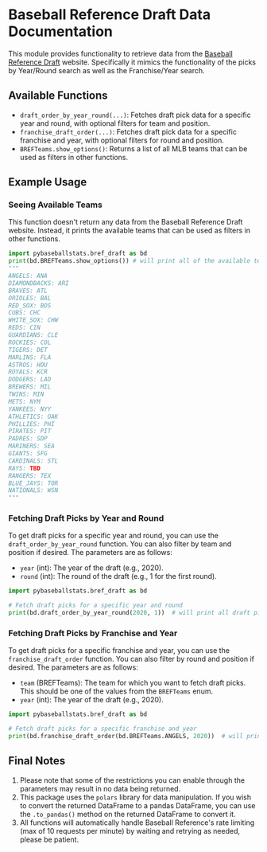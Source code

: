 # Baseball Reference Draft Data Documentation

This module provides functionality to retrieve data from the [Baseball Reference Draft](https://www.baseball-reference.com/draft/) website. Specifically it mimics the functionality of the picks by Year/Round search as well as the Franchise/Year search.

## Available Functions

- `draft_order_by_year_round(...)`: Fetches draft pick data for a specific year and round, with optional filters for team and position.
- `franchise_draft_order(...)`: Fetches draft pick data for a specific franchise and year, with optional filters for round and position.
- `BREFTeams.show_options()`: Returns a list of all MLB teams that can be used as filters in other functions.

## Example Usage

### Seeing Available Teams

This function doesn't return any data from the Baseball Reference Draft website. Instead, it prints the available teams that can be used as filters in other functions.

```python
import pybaseballstats.bref_draft as bd
print(bd.BREFTeams.show_options()) # will print all of the available teams
"""
ANGELS: ANA
DIAMONDBACKS: ARI
BRAVES: ATL
ORIOLES: BAL
RED_SOX: BOS
CUBS: CHC
WHITE_SOX: CHW
REDS: CIN
GUARDIANS: CLE
ROCKIES: COL
TIGERS: DET
MARLINS: FLA
ASTROS: HOU
ROYALS: KCR
DODGERS: LAD
BREWERS: MIL
TWINS: MIN
METS: NYM
YANKEES: NYY
ATHLETICS: OAK
PHILLIES: PHI
PIRATES: PIT
PADRES: SDP
MARINERS: SEA
GIANTS: SFG
CARDINALS: STL
RAYS: TBD
RANGERS: TEX
BLUE_JAYS: TOR
NATIONALS: WSN  
"""
```

### Fetching Draft Picks by Year and Round

To get draft picks for a specific year and round, you can use the `draft_order_by_year_round` function. You can also filter by team and position if desired.
The parameters are as follows:

- `year` (int): The year of the draft (e.g., 2020).
- `round` (int): The round of the draft (e.g., 1 for the first round).

```python
import pybaseballstats.bref_draft as bd

# Fetch draft picks for a specific year and round
print(bd.draft_order_by_year_round(2020, 1))  # will print all draft picks for the 2020 first round
```

### Fetching Draft Picks by Franchise and Year

To get draft picks for a specific franchise and year, you can use the `franchise_draft_order` function. You can also filter by round and position if desired. The parameters are as follows:

- `team` (BREFTeams): The team for which you want to fetch draft picks. This should be one of the values from the `BREFTeams` enum.
- `year` (int): The year of the draft (e.g., 2020).

```python
import pybaseballstats.bref_draft as bd

# Fetch draft picks for a specific franchise and year
print(bd.franchise_draft_order(bd.BREFTeams.ANGELS, 2020))  # will print all draft picks for the 2020 Angels
```

## Final Notes

1. Please note that some of the restrictions you can enable through the parameters may result in no data being returned.
2. This package uses the `polars` library for data manipulation. If you wish to convert the returned DataFrame to a pandas DataFrame, you can use the `.to_pandas()` method on the returned DataFrame to convert it.
3. All functions will automatically handle Baseball Reference's rate limiting (max of 10 requests per minute) by waiting and retrying as needed, please be patient.
